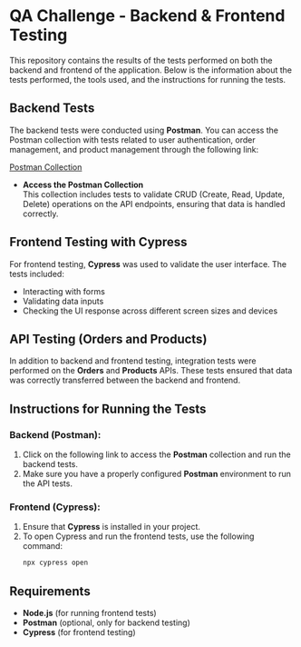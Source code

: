 # QA Challenge - Backend & Frontend Testing

This repository contains the results of the tests performed on both the backend and frontend of the application. Below is the information about the tests performed, the tools used, and the instructions for running the tests.

## Backend Tests

The backend tests were conducted using **Postman**. You can access the Postman collection with tests related to user authentication, order management, and product management through the following link:

[Postman Collection](https://winter-shuttle-593463.postman.co/workspace/Qa-Challenge~02cbfcc7-1339-4476-8abd-729f05ab1262/collection/29713783-ca7128d3-609c-4d0c-bf19-c2403131597c?action=share&creator=29713783)

- **Access the Postman Collection**  
  This collection includes tests to validate CRUD (Create, Read, Update, Delete) operations on the API endpoints, ensuring that data is handled correctly.

## Frontend Testing with Cypress

For frontend testing, **Cypress** was used to validate the user interface. The tests included:

- Interacting with forms
- Validating data inputs
- Checking the UI response across different screen sizes and devices

## API Testing (Orders and Products)

In addition to backend and frontend testing, integration tests were performed on the **Orders** and **Products** APIs. These tests ensured that data was correctly transferred between the backend and frontend.

## Instructions for Running the Tests

### Backend (Postman):

1. Click on the following link to access the **Postman** collection and run the backend tests.
2. Make sure you have a properly configured **Postman** environment to run the API tests.

### Frontend (Cypress):

1. Ensure that **Cypress** is installed in your project.
2. To open Cypress and run the frontend tests, use the following command:
   ```bash
   npx cypress open
   ```

## Requirements

- **Node.js** (for running frontend tests)
- **Postman** (optional, only for backend testing)
- **Cypress** (for frontend testing)

